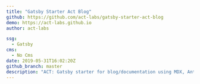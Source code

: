 ```yaml
---
title: "Gatsby Starter Act Blog"
github: https://github.com/act-labs/gatsby-starter-act-blog
demo: https://act-labs.github.io
author: act-labs

ssg:
  - Gatsby
cms:
  - No Cms
date: 2019-05-31T16:02:20Z
github_branch: master
description: "ACT: Gatsby starter for blog/documentation using MDX, Ant Design, gatsby-plugin-combine"
---
```


